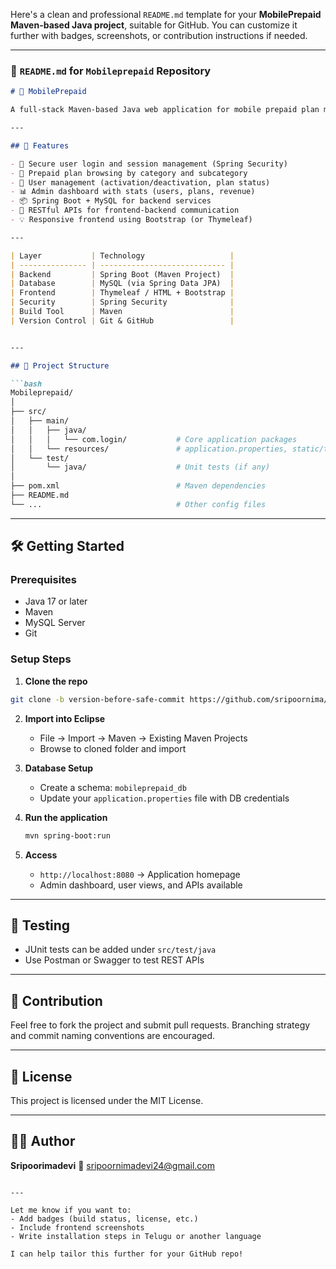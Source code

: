 Here's a clean and professional `README.md` template for your **MobilePrepaid Maven-based Java project**, suitable for GitHub. You can customize it further with badges, screenshots, or contribution instructions if needed.

---

### 📄 `README.md` for `Mobileprepaid` Repository

````markdown
# 📱 MobilePrepaid

A full-stack Maven-based Java web application for mobile prepaid plan management. This project includes user authentication, plan browsing, admin dashboard, and transaction history management.

---

## 🚀 Features

- 🔐 Secure user login and session management (Spring Security)
- 📱 Prepaid plan browsing by category and subcategory
- 👤 User management (activation/deactivation, plan status)
- 📊 Admin dashboard with stats (users, plans, revenue)
- 📦 Spring Boot + MySQL for backend services
- 🧩 RESTful APIs for frontend-backend communication
- 💡 Responsive frontend using Bootstrap (or Thymeleaf)

---

| Layer           | Technology                   |
| --------------- | ---------------------------- |
| Backend         | Spring Boot (Maven Project)  |
| Database        | MySQL (via Spring Data JPA)  |
| Frontend        | Thymeleaf / HTML + Bootstrap |
| Security        | Spring Security              |
| Build Tool      | Maven                        |
| Version Control | Git & GitHub                 |


---

## 📂 Project Structure

```bash
Mobileprepaid/
│
├── src/
│   ├── main/
│   │   ├── java/
│   │   │   └── com.login/           # Core application packages
│   │   └── resources/               # application.properties, static/templates
│   └── test/
│       └── java/                    # Unit tests (if any)
│
├── pom.xml                          # Maven dependencies
├── README.md
└── ...                              # Other config files
````

---

## 🛠️ Getting Started

### Prerequisites

* Java 17 or later
* Maven
* MySQL Server
* Git

### Setup Steps

1. **Clone the repo**

```bash
git clone -b version-before-safe-commit https://github.com/sripoornima/Mobileprepaid.git
```

2. **Import into Eclipse**

   * File → Import → Maven → Existing Maven Projects
   * Browse to cloned folder and import

3. **Database Setup**

   * Create a schema: `mobileprepaid_db`
   * Update your `application.properties` file with DB credentials

4. **Run the application**

   ```bash
   mvn spring-boot:run
   ```

5. **Access**

   * `http://localhost:8080` → Application homepage
   * Admin dashboard, user views, and APIs available

---

## 🧪 Testing

* JUnit tests can be added under `src/test/java`
* Use Postman or Swagger to test REST APIs

---

## 🤝 Contribution

Feel free to fork the project and submit pull requests. Branching strategy and commit naming conventions are encouraged.

---

## 🧾 License

This project is licensed under the MIT License.

---

## 👩‍💻 Author

**Sripoorimadevi**
📧 [sripoornimadevi24@gmail.com](mailto:sripoornimadevi24@gmail.com)


```

---

Let me know if you want to:
- Add badges (build status, license, etc.)
- Include frontend screenshots
- Write installation steps in Telugu or another language

I can help tailor this further for your GitHub repo!
```
